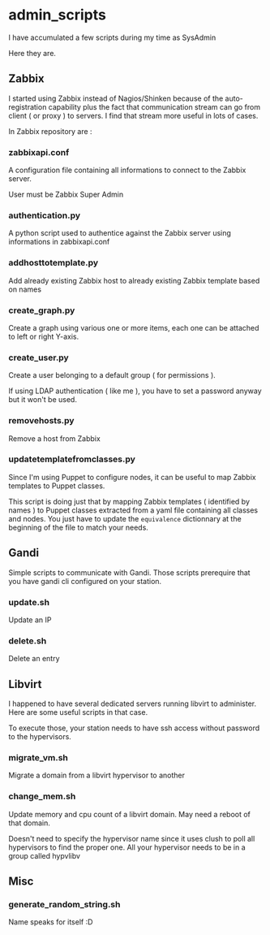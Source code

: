 # admin_scripts
I have accumulated a few scripts during my time as SysAdmin

Here they are.

## Zabbix

I started using Zabbix instead of Nagios/Shinken because of the auto-registration capability plus the fact that communication stream can go from client ( or proxy ) to servers. I find that stream more useful in lots of cases.

In Zabbix repository are : 

### zabbixapi.conf
A configuration file containing all informations to connect to the Zabbix server.

User must be Zabbix Super Admin

### authentication.py
A python script used to authentice against the Zabbix server using informations in zabbixapi.conf

### addhosttotemplate.py
Add already existing Zabbix host to already existing Zabbix template based on names

### create_graph.py
Create a graph using various one or more items, each one can be attached to left or right Y-axis.

### create_user.py
Create a user belonging to a default group ( for permissions ). 

If using LDAP authentication ( like me ), you have to set a password anyway but it won't be used.

### removehosts.py
Remove a host from Zabbix

### updatetemplatefromclasses.py
Since I'm using Puppet to configure nodes, it can be useful to map Zabbix templates to Puppet classes.

This script is doing just that by mapping Zabbix templates ( identified by names ) to Puppet classes extracted from a yaml file containing all classes and nodes.
You just have to update the `equivalence` dictionnary at the beginning of the file to match your needs.

## Gandi
Simple scripts to communicate with Gandi. Those scripts prerequire that you have gandi cli configured on your station.

### update.sh
Update an IP

### delete.sh
Delete an entry

## Libvirt
I happened to have several dedicated servers running libvirt to administer. Here are some useful scripts in that case.

To execute those, your station needs to have ssh access without password to the hypervisors.

### migrate_vm.sh
Migrate a domain from a libvirt hypervisor to another

### change_mem.sh
Update memory and cpu count of a libvirt domain. May need a reboot of that domain.

Doesn't need to specify the hypervisor name since it uses clush to poll all hypervisors to find the proper one. All your hypervisor needs to be in a group called hypvlibv

## Misc

### generate_random_string.sh
Name speaks for itself :D
